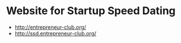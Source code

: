 # Website for Startup Speed Dating
* <http://entrepreneur-club.org/>
* <http://ssd.entrepreneur-club.org/>
